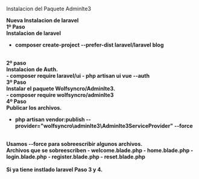 Instalacion del Paquete Adminlte3

<b>Nueva Instalacion de laravel <b><br>
1º Paso<br>
Instalacion de laravel <br>
- composer create-project --prefer-dist laravel/laravel blog
<br>
2º paso <br>
Instalacion de Auth.<br>
- composer require laravel/ui
- php artisan ui vue --auth
<br>
3º Paso<br>
Instalar el paquete Wolfsyncro/Adminlte3.<br>
- composer require wolfsyncro/adminlte3
<br>
4º Paso<br>
Publicar los archivos.<br>

- php artisan vendor:publish --provider="wolfsyncro\adminlte3\Adminlte3ServiceProvider" --force
<br>
<b>Usamos --force para sobreescribir algunos archivos.<b><br>
Archivos que se sobreescriben
- welcome.blade.php
- home.blade.php
- login.blade.php
- register.blade.php
- reset.blade.php<br>
<br>
Si ya tiene instlado laravel Paso 3 y 4.<br>